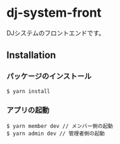 # dj-system-front

DJシステムのフロントエンドです。

## Installation

### パッケージのインストール
```
$ yarn install
```

### アプリの起動
```
$ yarn member dev // メンバー側の起動
$ yarn admin dev // 管理者側の起動
```

